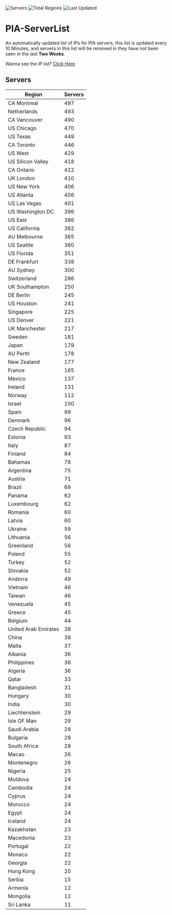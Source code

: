 ![Servers](https://img.shields.io/badge/Servers-14,235-darkgreen)
![Total Regions](https://img.shields.io/badge/Total_Regions-97-darkgreen)
![Last Updated](https://img.shields.io/badge/Last_Updated-April_30_2024_01:10_EDT-darkgreen)

# PIA-ServerList
An automatically updated list of IPs for PIA servers, this list is updated every 10 Minutes, and servers in this list will be removed in they have not been seen in the last **Two Weeks**.

Wanna see the IP list? [Click Here](./servers.json)

## Servers
| Region               | Servers |
|----------------------|---------|
| CA Montreal | 497 |
| Netherlands | 493 |
| CA Vancouver | 490 |
| US Chicago | 470 |
| US Texas | 449 |
| CA Toronto | 446 |
| US West | 429 |
| US Silicon Valley | 418 |
| CA Ontario | 412 |
| UK London | 410 |
| US New York | 406 |
| US Atlanta | 406 |
| US Las Vegas | 401 |
| US Washington DC | 396 |
| US East | 386 |
| US California | 382 |
| AU Melbourne | 365 |
| US Seattle | 360 |
| US Florida | 351 |
| DE Frankfurt | 338 |
| AU Sydney | 300 |
| Switzerland | 286 |
| UK Southampton | 250 |
| DE Berlin | 245 |
| US Houston | 241 |
| Singapore | 225 |
| US Denver | 221 |
| UK Manchester | 217 |
| Sweden | 181 |
| Japan | 179 |
| AU Perth | 178 |
| New Zealand | 177 |
| France | 165 |
| Mexico | 137 |
| Ireland | 131 |
| Norway | 112 |
| Israel | 100 |
| Spain | 99 |
| Denmark | 96 |
| Czech Republic | 94 |
| Estonia | 93 |
| Italy | 87 |
| Finland | 84 |
| Bahamas | 78 |
| Argentina | 75 |
| Austria | 71 |
| Brazil | 69 |
| Panama | 62 |
| Luxembourg | 62 |
| Romania | 60 |
| Latvia | 60 |
| Ukraine | 59 |
| Lithuania | 56 |
| Greenland | 56 |
| Poland | 55 |
| Turkey | 52 |
| Slovakia | 52 |
| Andorra | 49 |
| Vietnam | 46 |
| Taiwan | 46 |
| Venezuela | 45 |
| Greece | 45 |
| Belgium | 44 |
| United Arab Emirates | 38 |
| China | 38 |
| Malta | 37 |
| Albania | 36 |
| Philippines | 36 |
| Algeria | 36 |
| Qatar | 33 |
| Bangladesh | 31 |
| Hungary | 30 |
| India | 30 |
| Liechtenstein | 29 |
| Isle OF Man | 29 |
| Saudi Arabia | 28 |
| Bulgaria | 28 |
| South Africa | 28 |
| Macao | 26 |
| Montenegro | 26 |
| Nigeria | 25 |
| Moldova | 24 |
| Cambodia | 24 |
| Cyprus | 24 |
| Morocco | 24 |
| Egypt | 24 |
| Iceland | 24 |
| Kazakhstan | 23 |
| Macedonia | 23 |
| Portugal | 22 |
| Monaco | 22 |
| Georgia | 22 |
| Hong Kong | 20 |
| Serbia | 15 |
| Armenia | 12 |
| Mongolia | 12 |
| Sri Lanka | 11 |